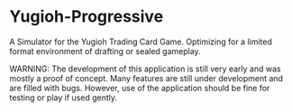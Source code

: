 # Yugioh-Progressive
A Simulator for the Yugioh Trading Card Game. Optimizing for a limited format environment of drafting or sealed gameplay.

WARNING:
The development of this application is still very early and was mostly a proof of concept. Many features are still under development and are filled with bugs.
However, use of the application should be fine for testing or play if used gently.
